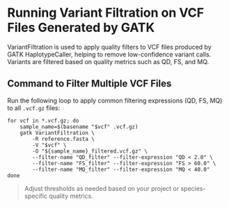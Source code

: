 # Running Variant Filtration on VCF Files Generated by GATK

VariantFiltration is used to apply quality filters to VCF files produced by GATK HaplotypeCaller, helping to remove low-confidence variant calls. Variants are filtered based on quality metrics such as QD, FS, and MQ.

## Command to Filter Multiple VCF Files

Run the following loop to apply common filtering expressions (QD, FS, MQ) to all `.vcf.gz` files:

```
for vcf in *.vcf.gz; do
    sample_name=$(basename "$vcf" .vcf.gz)
    gatk VariantFiltration \
        -R reference.fasta \
        -V "$vcf" \
        -O "${sample_name}_filtered.vcf.gz" \
        --filter-name "QD_filter" --filter-expression "QD < 2.0" \
        --filter-name "FS_filter" --filter-expression "FS > 60.0" \
        --filter-name "MQ_filter" --filter-expression "MQ < 40.0"
done
```

> Adjust thresholds as needed based on your project or species-specific quality metrics.


